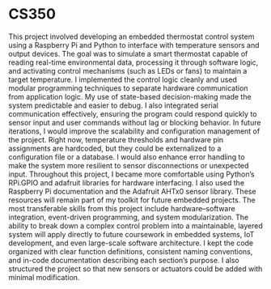 # CS350
This project involved developing an embedded thermostat control system using a Raspberry Pi and Python to interface with temperature sensors and output devices. The goal was to simulate a smart thermostat capable of reading real-time environmental data, processing it through software logic, and activating control mechanisms (such as LEDs or fans) to maintain a target temperature. 
I implemented the control logic cleanly and used modular programming techniques to separate hardware communication from application logic. My use of state-based decision-making made the system predictable and easier to debug. I also integrated serial communication effectively, ensuring the program could respond quickly to sensor input and user commands without lag or blocking behavior.
In future iterations, I would improve the scalability and configuration management of the project. Right now, temperature thresholds and hardware pin assignments are hardcoded, but they could be externalized to a configuration file or a database. I would also enhance error handling to make the system more resilient to sensor disconnections or unexpected input.
Throughout this project, I became more comfortable using Python’s RPi.GPIO and adafruit libraries for hardware interfacing. I also used the Raspberry Pi documentation and the Adafruit AHTx0 sensor library. These resources will remain part of my toolkit for future embedded projects.
The most transferable skills from this project include hardware–software integration, event-driven programming, and system modularization. The ability to break down a complex control problem into a maintainable, layered system will apply directly to future coursework in embedded systems, IoT development, and even large-scale software architecture.
I kept the code organized with clear function definitions, consistent naming conventions, and in-code documentation describing each section’s purpose. I also structured the project so that new sensors or actuators could be added with minimal modification. 
